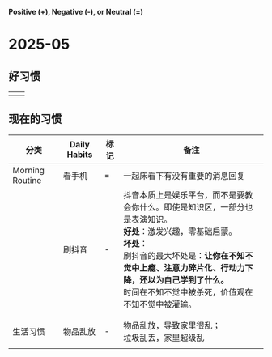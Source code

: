 **Positive (+), Negative (-), or Neutral (=)**
# 2025-05

## 好习惯


|     |     |
| --- | --- |
|     |     |


## 现在的习惯

| 分类              | Daily Habits | 标记  | 备注                                                                                                                                                        |
| --------------- | ------------ | --- | --------------------------------------------------------------------------------------------------------------------------------------------------------- |
| Morning Routine | 看手机          | =   | 一起床看下有没有重要的消息回复                                                                                                                                           |
|                 | 刷抖音          | -   | 抖音本质上是娱乐平台，而不是要教会你什么。即使是知识区，一部分也是表演知识。<br>**好处**：激发兴趣，零基础启蒙。<br>**坏处**：<br>刷抖音的最大坏处是：**让你在不知不觉中上瘾、注意力碎片化、行动力下降，还以为自己学到了什么。**<br>时间在不知不觉中被杀死，价值观在不知不觉中被灌输。 |
|                 |              |     |                                                                                                                                                           |
|                 |              |     |                                                                                                                                                           |
| 生活习惯            | 物品乱放         | -   | 物品乱放，导致家里很乱；<br>垃圾乱丢，家里超级乱                                                                                                                                |
|                 |              |     |                                                                                                                                                           |
